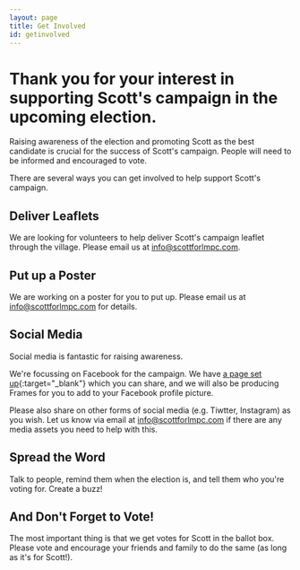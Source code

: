 ```yaml
---
layout: page
title: Get Involved
id: getinvolved
---
```

# Thank you for your interest in supporting Scott's campaign in the upcoming election.

Raising awareness of the election and promoting Scott as the best candidate is crucial for the success of Scott's campaign. People will need to be informed and encouraged to vote.

There are several ways you can get involved to help support Scott's campaign.

Deliver Leaflets
----------------

We are looking for volunteers to help deliver Scott's campaign leaflet through the village. Please email us at [info@scottforlmpc.com](mailto:info@scottforlmpc.com).

Put up a Poster
---------------

We are working on a poster for you to put up. Please email us at [info@scottforlmpc.com](mailto:info@scottforlmpc.com) for details.

Social Media
------------

Social media is fantastic for raising awareness.

We're focussing on Facebook for the campaign. We have [a page set up](https://www.facebook.com/ScottForLMPC){:target="_blank"} which you can share, and we will also be producing Frames for you to add to your Facebook profile picture.

Please also share on other forms of social media (e.g. Tiwtter, Instagram) as you wish. Let us know via email at [info@scottforlmpc.com](mailto:info@scottforlmpc.com) if there are any media assets you need to help with this.

Spread the Word
---------------

Talk to people, remind them when the election is, and tell them who you're voting for. Create a buzz!

And Don't Forget to Vote!
-------------------------

The most important thing is that we get votes for Scott in the ballot box. Please vote and encourage your friends and family to do the same (as long as it's for Scott!).